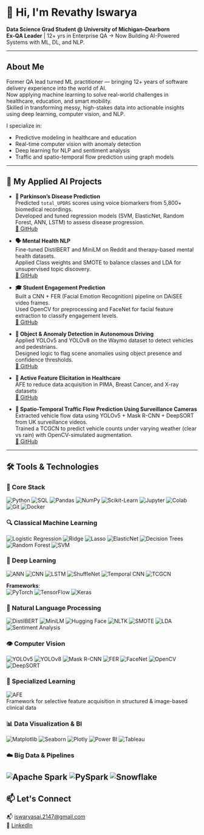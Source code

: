 
# 👋 Hi, I'm Revathy Iswarya

**Data Science Grad Student @ University of Michigan–Dearborn**  
**Ex-QA Leader** | 12+ yrs in Enterprise QA → Now Building AI-Powered Systems with ML, DL, and NLP.

---

## About Me
Former QA lead turned ML practitioner — bringing 12+ years of software delivery experience into the world of AI.  
Now applying machine learning to solve real-world challenges in healthcare, education, and smart mobility.  
Skilled in transforming messy, high-stakes data into actionable insights using deep learning, computer vision, and NLP.

I specialize in:
- Predictive modeling in healthcare and education  
- Real-time computer vision with anomaly detection  
- Deep learning for NLP and sentiment analysis  
- Traffic and spatio-temporal flow prediction using graph models

---

## 🚀 My Applied AI Projects

- **🧬 Parkinson’s Disease Prediction**  
  Predicted `total_UPDRS` scores using voice biomarkers from 5,800+ biomedical recordings.  
  Developed and tuned regression models (SVM, ElasticNet, Random Forest, ANN, LSTM) to assess disease progression.  
  [🔗 GitHub](https://github.com/Ishugit21/Parkinsons-Disease-Prediction)

- **🗣️ Mental Health NLP**  
  Fine-tuned DistilBERT and MiniLM on Reddit and therapy-based mental health datasets.  
  Applied Class weights and SMOTE to balance classes and LDA for unsupervised topic discovery.    
  [🔗 GitHub](https://github.com/Ishugit21/Sentiment-Analysis)

- **🎓 Student Engagement Prediction**  
  Built a CNN + FER (Facial Emotion Recognition) pipeline on DAiSEE video frames.  
  Used OpenCV for preprocessing and FaceNet for facial feature extraction to classify engagement levels.            
  [🔗 GitHub](https://github.com/Ishugit21/Student-Engagement-Prediction)

- **🚗 Object & Anomaly Detection in Autonomous Driving**  
  Applied YOLOv5 and YOLOv8 on the Waymo dataset to detect vehicles and pedestrians.  
  Designed logic to flag scene anomalies using object presence and confidence thresholds.             
  [🔗 GitHub](https://github.com/Ishugit21/Objection-detection-and-tracking)

- **🧪 Active Feature Elicitation in Healthcare**  
  AFE to reduce data acquisition in PIMA, Breast Cancer, and X-ray datasets  
  [🔗 GitHub](https://github.com/Ishugit21/Active-Feature-Elicitation)

- **🚦 Spatio-Temporal Traffic Flow Prediction Using Surveillance Cameras**  
  Extracted vehicle flow data using YOLOv5 + Mask R-CNN + DeepSORT from UK surveillance videos.  
  Trained a TCGCN to predict vehicle counts under varying weather (clear vs rain) with OpenCV-simulated augmentation.            
  [🔗 GitHub](https://github.com/Ishugit21/Traffic-flow-prediction)

---

## 🛠️ Tools & Technologies

### 📌 Core Stack  
![Python](https://img.shields.io/badge/Python-3670A0?style=flat-square&logo=python&logoColor=white)
![SQL](https://img.shields.io/badge/SQL-005C84?style=flat-square&logo=sqlite&logoColor=white)
![Pandas](https://img.shields.io/badge/Pandas-150458?style=flat-square&logo=pandas&logoColor=white)
![NumPy](https://img.shields.io/badge/Numpy-013243?style=flat-square&logo=numpy&logoColor=white)
![Scikit-Learn](https://img.shields.io/badge/Scikit--Learn-F7931E?style=flat-square&logo=scikit-learn&logoColor=white)
![Jupyter](https://img.shields.io/badge/Jupyter-F37626?style=flat-square&logo=jupyter&logoColor=white)
![Colab](https://img.shields.io/badge/Google_Colab-F9AB00?style=flat-square&logo=googlecolab&logoColor=white)
![Git](https://img.shields.io/badge/Git-F05032?style=flat-square&logo=git&logoColor=white)
![Docker](https://img.shields.io/badge/Docker-2496ED?style=flat-square&logo=docker&logoColor=white)

### 🔍 Classical Machine Learning  
![Logistic Regression](https://img.shields.io/badge/Logistic%20Regression-blue?style=flat-square)
![Ridge](https://img.shields.io/badge/Ridge-orange?style=flat-square)
![Lasso](https://img.shields.io/badge/Lasso-orange?style=flat-square)
![ElasticNet](https://img.shields.io/badge/ElasticNet-teal?style=flat-square)
![Decision Trees](https://img.shields.io/badge/Decision%20Trees-green?style=flat-square)
![Random Forest](https://img.shields.io/badge/Random%20Forest-darkgreen?style=flat-square)
![SVM](https://img.shields.io/badge/SVM-black?style=flat-square)

### 🤖 Deep Learning  
![ANN](https://img.shields.io/badge/ANN-27338e?style=flat-square&logoColor=white)
![CNN](https://img.shields.io/badge/CNN-0059b3?style=flat-square&logoColor=white)
![LSTM](https://img.shields.io/badge/LSTM-4caf50?style=flat-square&logoColor=white)
![ShuffleNet](https://img.shields.io/badge/ShuffleNet-ff9800?style=flat-square&logoColor=white)
![Temporal CNN](https://img.shields.io/badge/Temporal%20CNN-9c27b0?style=flat-square&logoColor=white)
![TCGCN](https://img.shields.io/badge/TCGCN-607d8b?style=flat-square&logoColor=white)

**Frameworks**:  
![PyTorch](https://img.shields.io/badge/PyTorch-EE4C2C?style=flat-square&logo=pytorch&logoColor=white)
![TensorFlow](https://img.shields.io/badge/TensorFlow-FF6F00?style=flat-square&logo=tensorflow&logoColor=white)
![Keras](https://img.shields.io/badge/Keras-D00000?style=flat-square&logo=keras&logoColor=white)

### 💬 Natural Language Processing
![DistilBERT](https://img.shields.io/badge/DistilBERT-4A90E2?style=flat-square)
![MiniLM](https://img.shields.io/badge/MiniLM-8e44ad?style=flat-square)
![Hugging Face](https://img.shields.io/badge/HuggingFace-FFD21F?style=flat-square&logo=huggingface&logoColor=black)
![NLTK](https://img.shields.io/badge/NLTK-0277BD?style=flat-square)
![SMOTE](https://img.shields.io/badge/SMOTE-6D4C41?style=flat-square)
![LDA](https://img.shields.io/badge/LDA-2E7D32?style=flat-square)
![Sentiment Analysis](https://img.shields.io/badge/Sentiment%20Analysis-F06292?style=flat-square)

### 👁️ Computer Vision
![YOLOv5](https://img.shields.io/badge/YOLOv5-000000?style=flat-square)
![YOLOv8](https://img.shields.io/badge/YOLOv8-212121?style=flat-square)
![Mask R-CNN](https://img.shields.io/badge/Mask%20R--CNN-00796B?style=flat-square)
![FER](https://img.shields.io/badge/FER-0097A7?style=flat-square)
![FaceNet](https://img.shields.io/badge/FaceNet-00695C?style=flat-square)
![OpenCV](https://img.shields.io/badge/OpenCV-5C2D91?style=flat-square&logo=opencv&logoColor=white)
![DeepSORT](https://img.shields.io/badge/DeepSORT-455A64?style=flat-square)

### 🧠 Specialized Learning
![AFE](https://img.shields.io/badge/Active%20Feature%20Elicitation-6A1B9A?style=flat-square)  
Framework for selective feature acquisition in structured & image-based clinical data

### 📊 Data Visualization & BI
![Matplotlib](https://img.shields.io/badge/Matplotlib-11557C?style=flat-square)
![Seaborn](https://img.shields.io/badge/Seaborn-2E4053?style=flat-square)
![Plotly](https://img.shields.io/badge/Plotly-3F4F75?style=flat-square)
![Power BI](https://img.shields.io/badge/PowerBI-F2C811?style=flat-square&logo=powerbi&logoColor=black)
![Tableau](https://img.shields.io/badge/Tableau-E97627?style=flat-square&logo=tableau&logoColor=white)

### ☁️ Big Data & Pipelines
![Apache Spark](https://img.shields.io/badge/Apache%20Spark-E25A1C?style=flat-square&logo=apachespark&logoColor=white)
![PySpark](https://img.shields.io/badge/PySpark-FF7043?style=flat-square)
![Snowflake](https://img.shields.io/badge/Snowflake-56B9EB?style=flat-square&logo=snowflake&logoColor=white)
---

## 📫 Let's Connect
📬 iswaryasai.2147@gmail.com  
🔗 [LinkedIn](https://www.linkedin.com/in/revathy-iswarya-sekaran-b53b2a226/)

